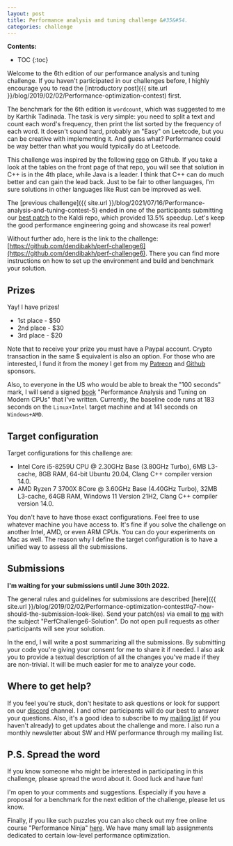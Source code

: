 ```yaml
---
layout: post
title: Performance analysis and tuning challenge &#35&#54.
categories: challenge
---
```


**Contents:**
* TOC
{:toc}

Welcome to the 6th edition of our performance analysis and tuning challenge. If you haven't participated in our challenges before, I highly encourage you to read the [introductory post]({{ site.url }}/blog/2019/02/02/Performance-optimization-contest) first. 

The benchmark for the 6th edition is `wordcount`, which was suggested to me by Karthik Tadinada. The task is very simple: you need to split a text and count each word's frequency, then print the list sorted by the frequency of each word. It doesn't sound hard, probably an "Easy" on Leetcode, but you can be creative with implementing it. And guess what? Performance could be way better than what you would typically do at Leetcode. 

This challenge was inspired by the following [repo](https://github.com/juditacs/wordcount) on Github. If you take a look at the tables on the front page of that repo, you will see that solution in C++ is in the 4th place, while Java is a leader. I think that C++ can do much better and can gain the lead back. Just to be fair to other languages, I'm sure solutions in other languages like Rust can be improved as well.

The [previous challenge]({{ site.url }}/blog/2021/07/16/Performance-analysis-and-tuning-contest-5) ended in one of the participants submitting our [best patch](https://github.com/kaldi-asr/kaldi/pull/4645) to the Kaldi repo, which provided 13.5% speedup. Let's keep the good performance engineering going and showcase its real power!

Without further ado, here is the link to the challenge: [https://github.com/dendibakh/perf-challenge6](https://github.com/dendibakh/perf-challenge6). There you can find more instructions on how to set up the environment and build and benchmark your solution.

## Prizes

Yay! I have prizes!

- 1st place - $50
- 2nd place - $30
- 3rd place - $20

Note that to receive your prize you must have a Paypal account. Crypto transaction in the same $ equivalent is also an option. For those who are interested, I fund it from the money I get from my [Patreon](https://www.patreon.com/dendibakh) and [Github](https://github.com/sponsors/dendibakh) sponsors.

Also, to everyone in the US who would be able to break the "100 seconds" mark, I will send a signed [book](https://amzn.to/3sYxx1P) "Performance Analysis and Tuning on Modern CPUs" that I've written. Currently, the baseline code runs at 183 seconds on the `Linux+Intel` target machine and at 141 seconds on `Windows+AMD`.

## Target configuration

Target configurations for this challenge are:

- Intel Core i5-8259U CPU @ 2.30GHz Base (3.80GHz Turbo),  6MB L3-cache,  8GB RAM, 64-bit Ubuntu 20.04,     Clang C++ compiler version 14.0.
- AMD Ryzen 7 3700X 8Core @ 3.60GHz Base (4.40GHz Turbo), 32MB L3-cache, 64GB RAM, Windows 11 Version 21H2, Clang C++ compiler version 14.0.

You don't have to have those exact configurations. Feel free to use whatever machine you have access to. It's fine if you solve the challenge on another Intel, AMD, or even ARM CPUs. You can do your experiments on Mac as well. The reason why I define the target configuration is to have a unified way to assess all the submissions.

## Submissions

**I'm waiting for your submissions until June 30th 2022.**

The general rules and guidelines for submissions are described [here]({{ site.url }}/blog/2019/02/02/Performance-optimization-contest#q7-how-should-the-submission-look-like). Send your patch(es) via email to [me](https://easyperf.net/contact/) with the subject "PerfChallenge6-Solution". Do not open pull requests as other participants will see your solution.

In the end, I will write a post summarizing all the submissions. By submitting your code you're giving your consent for me to share it if needed. I also ask you to provide a textual description of all the changes you've made if they are non-trivial. It will be much easier for me to analyze your code.

## Where to get help?

If you feel you're stuck, don't hesitate to ask questions or look for support on our [discord](https://discord.gg/8fz5jz9wXj) channel. I and other participants will do our best to answer your questions. Also, it's a good idea to subscribe to my [mailing list](https://mailchi.mp/4eb73720aafe/easyperf) (if you haven't already) to get updates about the challenge and more. I also run a monthly newsletter about SW and HW performance through my mailing list.

## P.S. Spread the word

If you know someone who might be interested in participating in this challenge, please spread the word about it. Good luck and have fun!

I'm open to your comments and suggestions. Especially if you have a proposal for a benchmark for the next edition of the challenge, please let us know.

Finally, if you like such puzzles you can also check out my free online course "Performance Ninja" [here](https://github.com/dendibakh/perf-ninja). We have many small lab assignments dedicated to certain low-level performance optimization.

